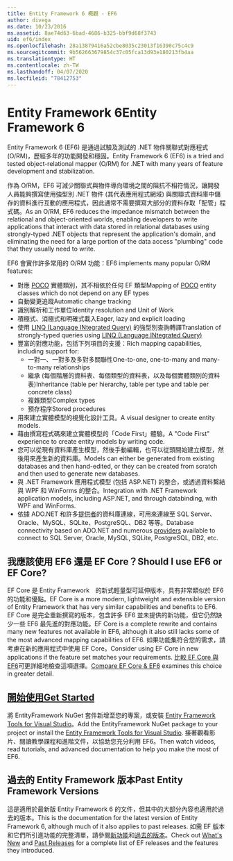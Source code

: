 ```yaml
---
title: Entity Framework 6 概觀 - EF6
author: divega
ms.date: 10/23/2016
ms.assetid: 8ae74d63-6bad-4686-b325-bbf9d68f3743
uid: ef6/index
ms.openlocfilehash: 28a13879416a52cbe8035c23013f16390c75c4c9
ms.sourcegitcommit: 9b562663679854c37c05fca13d93e180213fb4aa
ms.translationtype: HT
ms.contentlocale: zh-TW
ms.lasthandoff: 04/07/2020
ms.locfileid: "78412753"
---
```

# <a name="entity-framework-6"></a><span data-ttu-id="e14b6-102">Entity Framework 6</span><span class="sxs-lookup"><span data-stu-id="e14b6-102">Entity Framework 6</span></span>
<span data-ttu-id="e14b6-103">Entity Framework 6 (EF6) 是通過試驗及測試的 .NET 物件關聯式對應程式 (O/RM)，歷經多年的功能開發和穩固。</span><span class="sxs-lookup"><span data-stu-id="e14b6-103">Entity Framework 6 (EF6) is a tried and tested object-relational mapper (O/RM) for .NET with many years of feature development and stabilization.</span></span>

<span data-ttu-id="e14b6-104">作為 O/RM，EF6 可減少關聯式與物件導向環境之間的阻抗不相符情況，讓開發人員能夠撰寫使用強型別 .NET 物件 (其代表應用程式網域) 與關聯式資料庫中儲存的資料進行互動的應用程式，因此通常不需要撰寫大部分的資料存取「配管」程式碼。</span><span class="sxs-lookup"><span data-stu-id="e14b6-104">As an O/RM, EF6 reduces the impedance mismatch between the relational and object-oriented worlds, enabling developers to write applications that interact with data stored in relational databases using strongly-typed .NET objects that represent the application's domain, and eliminating the need for a large portion of the data access "plumbing" code that they usually need to write.</span></span>

<span data-ttu-id="e14b6-105">EF6 會實作許多常用的 O/RM 功能：</span><span class="sxs-lookup"><span data-stu-id="e14b6-105">EF6 implements many popular O/RM features:</span></span>
- <span data-ttu-id="e14b6-106">對應 [POCO](xref:ef6/resources/glossary#poco) 實體類別，其不相依於任何 EF 類型</span><span class="sxs-lookup"><span data-stu-id="e14b6-106">Mapping of [POCO](xref:ef6/resources/glossary#poco) entity classes which do not depend on any EF types</span></span>
- <span data-ttu-id="e14b6-107">自動變更追蹤</span><span class="sxs-lookup"><span data-stu-id="e14b6-107">Automatic change tracking</span></span>
- <span data-ttu-id="e14b6-108">識別解析和工作單位</span><span class="sxs-lookup"><span data-stu-id="e14b6-108">Identity resolution and Unit of Work</span></span>
- <span data-ttu-id="e14b6-109">積極式、消極式和明確式載入</span><span class="sxs-lookup"><span data-stu-id="e14b6-109">Eager, lazy and explicit loading</span></span>
- <span data-ttu-id="e14b6-110">使用 [LINQ (Language INtegrated Query)](https://aka.ms/AA6hsvu) 的強型別查詢轉譯</span><span class="sxs-lookup"><span data-stu-id="e14b6-110">Translation of strongly-typed queries using [LINQ (Language INtegrated Query)](https://aka.ms/AA6hsvu)</span></span>
- <span data-ttu-id="e14b6-111">豐富的對應功能，包括下列項目的支援：</span><span class="sxs-lookup"><span data-stu-id="e14b6-111">Rich mapping capabilities, including support for:</span></span>
  - <span data-ttu-id="e14b6-112">一對一、一對多及多對多關聯性</span><span class="sxs-lookup"><span data-stu-id="e14b6-112">One-to-one, one-to-many and many-to-many relationships</span></span>
  - <span data-ttu-id="e14b6-113">繼承 (每個階層的資料表、每個類型的資料表，以及每個實體類別的資料表)</span><span class="sxs-lookup"><span data-stu-id="e14b6-113">Inheritance (table per hierarchy, table per type and table per concrete class)</span></span>
  - <span data-ttu-id="e14b6-114">複雜類型</span><span class="sxs-lookup"><span data-stu-id="e14b6-114">Complex types</span></span>
  - <span data-ttu-id="e14b6-115">預存程序</span><span class="sxs-lookup"><span data-stu-id="e14b6-115">Stored procedures</span></span>
- <span data-ttu-id="e14b6-116">用來建立實體模型的視覺化設計工具。</span><span class="sxs-lookup"><span data-stu-id="e14b6-116">A visual designer to create entity models.</span></span>
- <span data-ttu-id="e14b6-117">藉由撰寫程式碼來建立實體模型的「Code First」體驗。</span><span class="sxs-lookup"><span data-stu-id="e14b6-117">A "Code First" experience to create entity models by writing code.</span></span>
- <span data-ttu-id="e14b6-118">您可以從現有資料庫產生模型，然後手動編輯，也可以從頭開始建立模型，然後用來產生新的資料庫。</span><span class="sxs-lookup"><span data-stu-id="e14b6-118">Models can either be generated from existing databases and then hand-edited, or they can be created from scratch and then used to generate new databases.</span></span>
- <span data-ttu-id="e14b6-119">與 .NET Framework 應用程式模型 (包括 ASP.NET) 的整合，或透過資料繫結與 WPF 和 WinForms 的整合。</span><span class="sxs-lookup"><span data-stu-id="e14b6-119">Integration with .NET Framework application models, including ASP.NET, and through databinding, with WPF and WinForms.</span></span>
- <span data-ttu-id="e14b6-120">依據 ADO.NET 和許多[提供者](xref:ef6/fundamentals/providers/index)的資料庫連線，可用來連線至 SQL Server、Oracle、MySQL、SQLite、PostgreSQL、DB2 等等。</span><span class="sxs-lookup"><span data-stu-id="e14b6-120">Database connectivity based on ADO.NET and numerous [providers](xref:ef6/fundamentals/providers/index) available to connect to SQL Server, Oracle, MySQL, SQLite, PostgreSQL, DB2, etc.</span></span>

## <a name="should-i-use-ef6-or-ef-core"></a><span data-ttu-id="e14b6-121">我應該使用 EF6 還是 EF Core？</span><span class="sxs-lookup"><span data-stu-id="e14b6-121">Should I use EF6 or EF Core?</span></span>

<span data-ttu-id="e14b6-122">EF Core 是 Entity Framework　的新式輕量型可延伸版本，具有非常類似於 EF6 的功能和優點。</span><span class="sxs-lookup"><span data-stu-id="e14b6-122">EF Core is a more modern, lightweight and extensible version of Entity Framework that has very similar capabilities and benefits to EF6.</span></span>
<span data-ttu-id="e14b6-123">EF Core 是完全重新撰寫的版本，包含許多 EF6 並未提供的新功能，但它仍然缺少一些 EF6 最先進的對應功能。</span><span class="sxs-lookup"><span data-stu-id="e14b6-123">EF Core is a complete rewrite and contains many new features not available in EF6, although it also still lacks some of the most advanced mapping capabilities of EF6.</span></span>
<span data-ttu-id="e14b6-124">如果功能集符合您的需求，請考慮在新的應用程式中使用 EF Core。</span><span class="sxs-lookup"><span data-stu-id="e14b6-124">Consider using EF Core in new applications if the feature set matches your requirements.</span></span>
<span data-ttu-id="e14b6-125">[比較 EF Core 與 EF6](xref:efcore-and-ef6/index)可更詳細地檢查這項選擇。</span><span class="sxs-lookup"><span data-stu-id="e14b6-125">[Compare EF Core & EF6](xref:efcore-and-ef6/index) examines this choice in greater detail.</span></span>

## <a name="get-started"></a>[<span data-ttu-id="e14b6-126">開始使用</span><span class="sxs-lookup"><span data-stu-id="e14b6-126">Get Started</span></span>](xref:ef6/get-started)

<span data-ttu-id="e14b6-127">將 EntityFramework NuGet 套件新增至您的專案，或安裝 [Entity Framework Tools for Visual Studio](https://aka.ms/AA6i8c5)。</span><span class="sxs-lookup"><span data-stu-id="e14b6-127">Add the EntityFramework NuGet package to your project or install the [Entity Framework Tools for Visual Studio](https://aka.ms/AA6i8c5).</span></span> <span data-ttu-id="e14b6-128">接著觀看影片、閱讀教學課程和進階文件，以協助您充分利用 EF6。</span><span class="sxs-lookup"><span data-stu-id="e14b6-128">Then watch videos, read tutorials, and advanced documentation to help you make the most of EF6.</span></span>

## <a name="past-entity-framework-versions"></a><span data-ttu-id="e14b6-129">過去的 Entity Framework 版本</span><span class="sxs-lookup"><span data-stu-id="e14b6-129">Past Entity Framework Versions</span></span>

<span data-ttu-id="e14b6-130">這是適用於最新版 Entity Framework 6 的文件，但其中的大部分內容也適用於過去的版本。</span><span class="sxs-lookup"><span data-stu-id="e14b6-130">This is the documentation for the latest version of Entity Framework 6, although much of it also applies to past releases.</span></span>
<span data-ttu-id="e14b6-131">如需 EF 版本和它們所引進功能的完整清單，請參閱[新功能](xref:ef6/what-is-new/index)和[過去的版本](xref:ef6/what-is-new/past-releases)。</span><span class="sxs-lookup"><span data-stu-id="e14b6-131">Check out [What's New](xref:ef6/what-is-new/index) and [Past Releases](xref:ef6/what-is-new/past-releases) for a complete list of EF releases and the features they introduced.</span></span>
